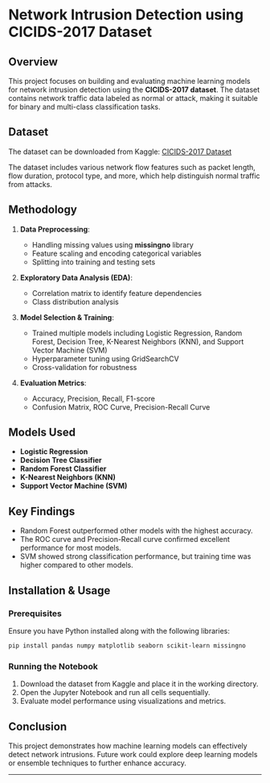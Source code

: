 # Network Intrusion Detection using CICIDS-2017 Dataset

## Overview
This project focuses on building and evaluating machine learning models for network intrusion detection using the **CICIDS-2017 dataset**. The dataset contains network traffic data labeled as normal or attack, making it suitable for binary and multi-class classification tasks.

## Dataset
The dataset can be downloaded from Kaggle:
[CICIDS-2017 Dataset](https://www.kaggle.com/datasets/sateeshkumar6289/cicids-2017-dataset/data)

The dataset includes various network flow features such as packet length, flow duration, protocol type, and more, which help distinguish normal traffic from attacks.

## Methodology
1. **Data Preprocessing**:
   - Handling missing values using **missingno** library
   - Feature scaling and encoding categorical variables
   - Splitting into training and testing sets

2. **Exploratory Data Analysis (EDA)**:
   - Correlation matrix to identify feature dependencies
   - Class distribution analysis

3. **Model Selection & Training**:
   - Trained multiple models including Logistic Regression, Random Forest, Decision Tree, K-Nearest Neighbors (KNN), and Support Vector Machine (SVM)
   - Hyperparameter tuning using GridSearchCV
   - Cross-validation for robustness

4. **Evaluation Metrics**:
   - Accuracy, Precision, Recall, F1-score
   - Confusion Matrix, ROC Curve, Precision-Recall Curve

## Models Used
- **Logistic Regression**
- **Decision Tree Classifier**
- **Random Forest Classifier**
- **K-Nearest Neighbors (KNN)**
- **Support Vector Machine (SVM)**

## Key Findings
- Random Forest outperformed other models with the highest accuracy.
- The ROC curve and Precision-Recall curve confirmed excellent performance for most models.
- SVM showed strong classification performance, but training time was higher compared to other models.

## Installation & Usage
### Prerequisites
Ensure you have Python installed along with the following libraries:
```bash
pip install pandas numpy matplotlib seaborn scikit-learn missingno
```

### Running the Notebook
1. Download the dataset from Kaggle and place it in the working directory.
2. Open the Jupyter Notebook and run all cells sequentially.
3. Evaluate model performance using visualizations and metrics.

## Conclusion
This project demonstrates how machine learning models can effectively detect network intrusions. Future work could explore deep learning models or ensemble techniques to further enhance accuracy.

---

